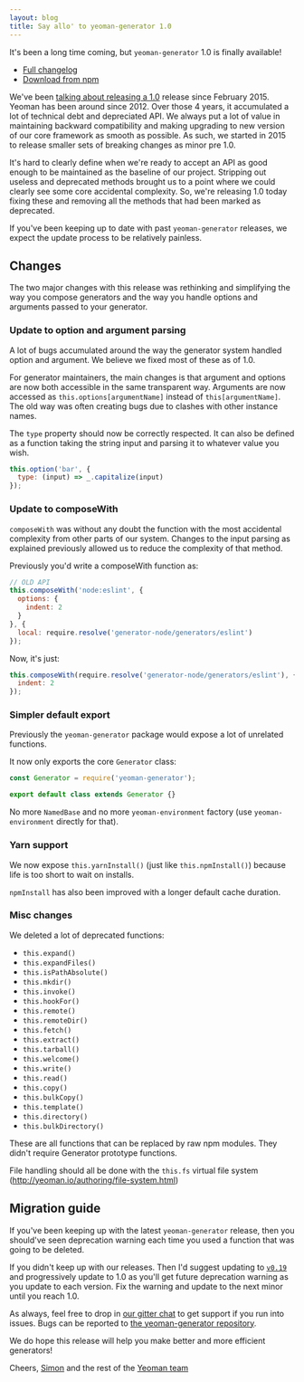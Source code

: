 ```yaml
---
layout: blog
title: Say allo' to yeoman-generator 1.0
---
```


It's been a long time coming, but `yeoman-generator` 1.0 is finally available!

- [Full changelog](https://github.com/yeoman/generator/releases/tag/v1.0.0)
- [Download from npm](https://www.npmjs.com/package/yeoman-generator)

We've been [talking about releasing a 1.0](https://github.com/yeoman/generator/issues/766) release since February 2015. Yeoman has been around since 2012. Over those 4 years, it accumulated a lot of technical debt and depreciated API. We always put a lot of value in maintaining backward compatibility and making upgrading to new version of our core framework as smooth as possible. As such, we started in 2015 to release smaller sets of breaking changes as minor pre 1.0.

It's hard to clearly define when we're ready to accept an API as good enough to be maintained as the baseline of our project. Stripping out useless and deprecated methods brought us to a point where we could clearly see some core accidental complexity. So, we're releasing 1.0 today fixing these and removing all the methods that had been marked as deprecated.

If you've been keeping up to date with past `yeoman-generator` releases, we expect the update process to be relatively painless.

## Changes

The two major changes with this release was rethinking and simplifying the way you compose generators and the way you handle options and arguments passed to your generator.

### Update to option and argument parsing

A lot of bugs accumulated around the way the generator system handled option and argument. We believe we fixed most of these as of 1.0.

For generator maintainers, the main changes is that argument and options are now both accessible in the same transparent way. Arguments are now accessed as `this.options[argumentName]` instead of `this[argumentName]`. The old way was often creating bugs due to clashes with other instance names.

The `type` property should now be correctly respected. It can also be defined as a function taking the string input and parsing it to whatever value you wish.

```js
this.option('bar', {
  type: (input) => _.capitalize(input)
});
```

### Update to composeWith

`composeWith` was without any doubt the function with the most accidental complexity from other parts of our system. Changes to the input parsing as explained previously allowed us to reduce the complexity of that method.

Previously you'd write a composeWith function as:

```js
// OLD API
this.composeWith('node:eslint', {
  options: {
    indent: 2
  }
}, {
  local: require.resolve('generator-node/generators/eslint')
});
```

Now, it's just:

```js
this.composeWith(require.resolve('generator-node/generators/eslint'), {
  indent: 2
});
```

### Simpler default export

Previously the `yeoman-generator` package would expose a lot of unrelated functions.

It now only exports the core `Generator` class:

```js
const Generator = require('yeoman-generator');

export default class extends Generator {}
```

No more `NamedBase` and no more `yeoman-environment` factory (use `yeoman-environment` directly for that).

### Yarn support

We now expose `this.yarnInstall()` (just like `this.npmInstall()`) because life is too short to wait on installs.

`npmInstall` has also been improved with a longer default cache duration.

### Misc changes

We deleted a lot of deprecated functions:

- `this.expand()`
- `this.expandFiles()`
- `this.isPathAbsolute()`
- `this.mkdir()`
- `this.invoke()`
- `this.hookFor()`
- `this.remote()`
- `this.remoteDir()`
- `this.fetch()`
- `this.extract()`
- `this.tarball()`
- `this.welcome()`
- `this.write()`
- `this.read()`
- `this.copy()`
- `this.bulkCopy()`
- `this.template()`
- `this.directory()`
- `this.bulkDirectory()`

These are all functions that can be replaced by raw npm modules. They didn't require Generator prototype functions.

File handling should all be done with the `this.fs` virtual file system (http://yeoman.io/authoring/file-system.html)

## Migration guide

If you've been keeping up with the latest `yeoman-generator` release, then you should've seen deprecation warning each time you used a function that was going to be deleted.

If you didn't keep up with our releases. Then I'd suggest updating to [`v0.19`](https://github.com/yeoman/generator/releases/tag/v0.19.0) and progressively update to 1.0 as you'll get future deprecation warning as you update to each version. Fix the warning and update to the next minor until you reach 1.0.

As always, feel free to drop in [our gitter chat](https://gitter.im/yeoman/yeoman) to get support if you run into issues. Bugs can be reported to [the yeoman-generator repository](https://github.com/yeoman/generator/issues/new).

We do hope this release will help you make better and more efficient generators!

Cheers,
[Simon](https://twitter.com/Vaxilart) and the rest of the [Yeoman team](http://yeoman.io/)
